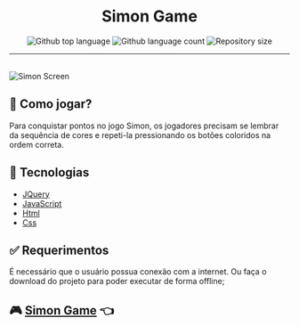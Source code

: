 

<h1 align="center">Simon Game</h1>

<p align="center">
  <img alt="Github top language" src="https://img.shields.io/github/languages/top/mpaullos/simon-game?color=56BEB8">

  <img alt="Github language count" src="https://img.shields.io/github/languages/count/mpaullos/simon-game?color=56BEB8">

  <img alt="Repository size" src="https://img.shields.io/github/repo-size/mpaullos/simon-game?color=56BEB8">
</p>



<hr>



<br>

<img src="https://user-images.githubusercontent.com/82289818/204700694-99a58827-1147-4fe8-82c6-26882598dbce.png" alt="Simon Screen" />



## :dart: Como jogar? ##

Para conquistar pontos no jogo Simon, os jogadores precisam se lembrar da sequência de cores e repeti-la pressionando os botões coloridos na ordem correta.



## :rocket: Tecnologias ##

- [JQuery](https://api.jquery.com/)
- [JavaScript](https://developer.mozilla.org/pt-BR/docs/Web/JavaScript)
- [Html](https://developer.mozilla.org/pt-BR/docs/Web/HTML)
- [Css](https://developer.mozilla.org/pt-BR/docs/Web/CSS)



## :white_check_mark: Requerimentos ##

É necessário que o usuário possua conexão com a internet. Ou faça o download do projeto para poder executar de forma offline;

## :video_game: [Simon Game](https://simon-game-bice.vercel.app/) :point_left: ##


